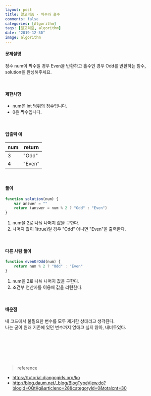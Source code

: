 ```yaml
---
layout: post
title: 알고리즘 - 짝수와 홀수
comments: false
categories: [Algorithm]
tags: [알고리즘, algorithm]
date: "2019-12-30"
image: algorithm
---
```


#### 문제설명

정수 num이 짝수일 경우 Even을 반환하고 홀수인 경우 Odd를 반환하는 함수, solution을 완성해주세요.

<br>

#### 제한사항

-   num은 int 범위의 정수입니다.
-   0은 짝수입니다.

<br>

#### 입출력 예

| num | return |
| --- | ------ |
| 3   | "Odd"  |
| 4   | "Even" |

<br>

#### **풀이**

```javascript
function solution(num) {
    var answer = ""
    return (answer = num % 2 ? "Odd" : "Even")
}
```

1. num을 2로 나눠 나머지 값을 구한다.
2. 나머지 값이 1(true)일 경우 "Odd" 아니면 "Even"을 출력한다.

<br>

#### **다른 사람 풀이**

```javascript
function evenOrOdd(num) {
    return num % 2 ? "Odd" : "Even"
}
```

1. num을 2로 나눠 나머지 값을 구한다.
2. 조건부 연산자를 이용해 값을 리턴한다.

<br>

#### **배운점**

내 코드에서 불필요한 변수를 모두 제거한 상태라고 생각된다.  
나는 굳이 원래 기존에 있던 변수까지 없애고 싶지 않아, 내비두었다.

<br><br><br><br><br>

> <subtitle>reference</subtitle>

-   https://tutorial.djangogirls.org/ko
-   http://blog.daum.net/_blog/BlogTypeView.do?blogid=0QtKg&articleno=28&categoryId=0&totalcnt=30

<br><br><br><br><br>
